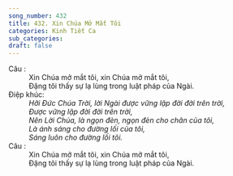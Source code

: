 ```yaml
---
song_number: 432
title: 432. Xin Chúa Mở Mắt Tôi
categories: Kinh Tiết Ca
sub_categories: 
draft: false
---
```

<dl><dt>Câu :</dt><dd data-verse="1">Xin Chúa mở mắt tôi, xin Chúa mở mắt tôi, <br/>Đặng tôi thấy sự lạ lùng trong luật pháp của Ngài. </dd><dt>Điệp khúc:</dt><dd data-chorus="1"><em>Hỡi Đức Chúa Trời, lời Ngài được vững lập đời đời trên trời, <br/>Được vững lập đời đời trên trời, <br/>Nên Lời Chúa, là ngọn đèn, ngọn đèn cho chân của tôi, <br/>Là ánh sáng cho đường lối của tôi, <br/>Sáng luôn cho đường lối tôi. </em></dd><dt>Câu :</dt><dd data-verse="1">Xin Chúa mở mắt tôi, xin Chúa mở mắt tôi, <br/>Đặng tôi thấy sự lạ lùng trong luật pháp của Ngài. </dd></dl>